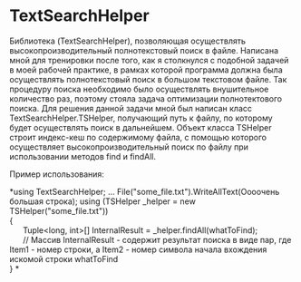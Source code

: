 # TextSearchHelper

Библиотека (TextSearchHelper), позволяющая осуществлять высокопроизводительный полнотекстовый поиск в файле. Написана мной для тренировки после того, как я столкнулся с подобной задачей в моей рабочей практике, в рамках которой программа должна была осуществлять полнотекстовый поиск в большом текстовом файле. Так процедуру поиска необходимо было осуществлять внушительное количество раз, поэтому стояла задача оптимизации полнотектового поиска.
Для решения данной задачи мной был написан класс TextSearchHelper.TSHelper, получающий путь к файлу, по которому будет осуществлять поиск в дальнейшем. Объект класса TSHelper строит индекс-кеш по содержимому файла, с помощью которого осуществляет высокопроизводительный поиск по файлу при использовании методов find и findAll.

Пример использования:

*using TextSearchHelper;
... 
File("some_file.txt").WriteAllText(Оооочень большая строка); 
using (TSHelper _helper = new TSHelper("some_file.txt"))  
{  
&nbsp;&nbsp;&nbsp;&nbsp;&nbsp;&nbsp;Tuple<long, int>[] InternalResult = _helper.findAll(whatToFind);  
&nbsp;&nbsp;&nbsp;&nbsp;&nbsp;&nbsp;// Массив InternalResult - содержит результат поиска в виде пар, где Item1 - номер строки, а Item2 - номер символа начала вхождения искомой строки whatToFind  
}  *
